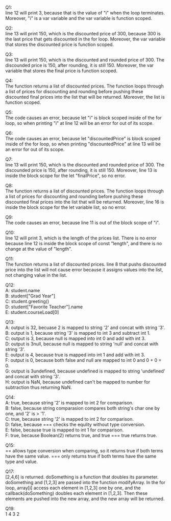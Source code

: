 Q1: <br /> 
line 12 will print 3, because that is the value of "i" when the loop terminates. Moreover, "i" is a var variable and the var variable is function scoped.  

Q2: <br /> 
line 13 will print 150, which is the discounted price of 300, because 300 is the last price that gets discounted in the for loop. Moreover, the var variable that stores the discounted price is function scoped.  

Q3: <br /> 
line 13 will print 150, which is the discounted and rounded price of 300. The discounded price is 150, after rounding, it is still 150. Moreover, the var variable that stores the final price is function scoped. 

Q4: <br /> 
The function returns a list of discounted prices. The function loops through a list of prices for discounting and rounding before pushing these discounted final prices into the list that will be returned. Moreover, the list is function scoped.

Q5: <br /> 
The code causes an error, because let "i" is block scoped inside of the for loop, so when printing "i" at line 12 will be an error for out of its scope.

Q6: <br /> 
The code causes an error, because let "discountedPrice" is block scoped inside of the for loop, so when printing "discountedPrice" at line 13 will be an error for out of its scope.

Q7: <br /> 
line 13 will print 150, which is the discounted and rounded price of 300. The discounded price is 150, after rounding, it is still 150. Moreover, line 13 is inside the block scope for the let "finalPrice", so no error. 

Q8: <br /> 
The function returns a list of discounted prices. The function loops through a list of prices for discounting and rounding before pushing these discounted final prices into the list that will be returned. Moreover, line 16 is inside the block scope for the let variable list, so no error.

Q9: <br /> 
The code causes an error, because line 11 is out of the block scope of "i". 

Q10: <br /> 
line 12 will print 3, which is the length of the prices list. There is no error because line 12 is inside the block scope of const "length", and there is no change at the value of "length". 

Q11: <br /> 
The function returns a list of discounted prices. line 8 that pushs discounted price into the list will not cause error because it assigns values into the list, not changing value in the list.

Q12: <br /> 
A: student.name <br /> 
B: student["Grad Year"] <br /> 
C: student.greeting() <br /> 
D: student["Favorite Teacher"].name <br /> 
E: student.courseLoad[0]

Q13: <br /> 
A: output is 32, becuase 2 is mapped to string '2' and concat with string '3'. <br /> 
B: output is 1, because string '3' is mapped to int 3 and subtract int 1. <br /> 
C: output is 3, because null is mapped into int 0 and add with int 3. <br /> 
D: output is 3null, because null is mapped to string 'null' and concat with string '3'. <br /> 
E: output is 4, because true is mapped into int 1 and add with int 3. <br /> 
F: output is 0, because both false and null are mapped to int 0 and 0 + 0 = 0. <br /> 
G: output is 3undefined, because undefined is mapped to string 'undefined' and concat with string '3'. <br /> 
H: output is NaN, because undefined can't be mapped to number for subtraction thus returning NaN.

Q14: <br /> 
A: true, because string '2' is mapped to int 2 for comparison. <br /> 
B: false, because string comparasion compares both string's char one by one, and '2' is > '1'. <br /> 
C: true, because string '2' is mapped to int 2 for comparison. <br /> 
D: false, because === checks the equlity without type conversion. <br />
E: false, because true is mapped to int 1 for comparison. <br />
F: true, because Boolean(2) returns true, and true === true returns true.

Q15: <br />
== allows type conversion when comparing, so it returns true if both terms have the same value. === only returns true if both terms have the same type and value.

Q17: <br />
[2,4,6] is returned. doSomething is a function that doubles its parameter. doSomething and [1,2,3] are passed into the function modifyArray. In the for loop, array[i] access each element in [1,2,3] one by one, and the callback(doSomething) doubles each element in [1,2,3]. Then these elements are pushed into the new array, and the new array will be returned.

Q19: <br />
1 4 3 2